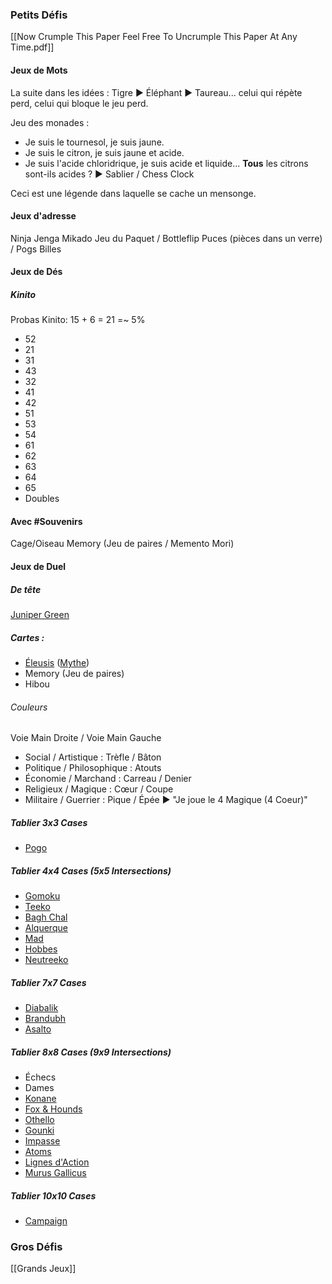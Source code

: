 
### Petits Défis

[[Now Crumple This Paper Feel Free To Uncrumple This Paper At Any Time.pdf]]

#### Jeux de Mots

La suite dans les idées : Tigre ► Éléphant ► Taureau... celui qui répète perd, celui qui bloque le jeu perd.

Jeu des monades :
- Je suis le tournesol, je suis jaune.
- Je suis le citron, je suis jaune et acide.
- Je suis l'acide chloridrique, je suis acide et liquide...
**Tous** les citrons sont-ils acides ?
► Sablier / Chess Clock

Ceci est une légende dans laquelle se cache un mensonge.

#### Jeux d'adresse

Ninja
Jenga
Mikado
Jeu du Paquet / Bottleflip
Puces (pièces dans un verre) / Pogs
Billes

#### Jeux de Dés
##### Kinito

Probas Kinito: 15 + 6 = 21 =~ 5%
-   52
-   21
-   31
-   43
-   32
-   41
-   42
-   51
-   53
-   54
-   61
-   62
-   63
-   64
-   65
-   Doubles
#### Avec #Souvenirs

Cage/Oiseau
Memory (Jeu de paires / Memento Mori)

#### Jeux de Duel

##### De tête

[Juniper Green](https://fr.wikipedia.org/wiki/Juniper_Green_(jeu))

##### Cartes :

- [Éleusis](https://fr.wikipedia.org/wiki/%C3%89leusis_(jeu)#:~:text=%C3%89leusis%20est%20un%20jeu%20de,par%20l'un%20des%20joueurs.) ([Mythe](https://fr.wikipedia.org/wiki/Myst%C3%A8res_d%27%C3%89leusis))
- Memory (Jeu de paires)
- Hibou

###### Couleurs

Voie Main Droite / Voie Main Gauche
- Social / Artistique : Trèfle / Bâton
- Politique / Philosophique : Atouts
- Économie / Marchand : Carreau / Denier
- Religieux / Magique : Cœur / Coupe
- Militaire / Guerrier : Pique / Épée
► "Je joue le 4 Magique (4 Coeur)"

##### Tablier 3x3 Cases

- [Pogo](https://www.youtube.com/watch?v=UxB8qE4Qut8)

##### Tablier 4x4 Cases (5x5 Intersections)

- [Gomoku](https://fr.wikipedia.org/wiki/Gomoku)
- [Teeko](https://teeko.cc)
- [Bagh Chal](https://fr.wikipedia.org/wiki/Bagh_Chal)
- [Alquerque](https://fr.wikipedia.org/wiki/Alquerque)
- [Mad](https://www.jeux-abstraits.fr/?p=5162)
- [Hobbes](https://www.youtube.com/watch?v=U8RIPGt4ELg)
- [Neutreeko](https://www.youtube.com/watch?v=WfZEluanmgo)

##### Tablier 7x7 Cases

- [Diabalik](https://fr.wikipedia.org/wiki/Diaballik)
- [Brandubh](https://fr.wikipedia.org/wiki/Jeux_de_tafl#Tablut)
- [Asalto](https://en.wikipedia.org/wiki/Asalto)

##### Tablier 8x8 Cases (9x9 Intersections)

- Échecs
- Dames
- [Konane](https://www.youtube.com/watch?v=CnKZkXd4l2o)
- [Fox & Hounds](https://en.wikipedia.org/wiki/Fox_games)
- [Othello](https://fr.wikipedia.org/wiki/Othello_(jeu))
- [Gounki](https://fr.wikipedia.org/wiki/Gounki)
- [Impasse](https://www.youtube.com/watch?v=hIGdM4qk2h8)
- [Atoms](https://www.youtube.com/watch?v=1VG8AwMaZok)
- [Lignes d'Action](https://www.youtube.com/watch?v=idf6knGdbWs)
- [Murus Gallicus](https://www.youtube.com/watch?v=NGTajWfCWzQ)

##### Tablier 10x10 Cases

- [Campaign](https://www.youtube.com/watch?v=q_aAYvSAuow)
 
### Gros Défis

[[Grands Jeux]]

